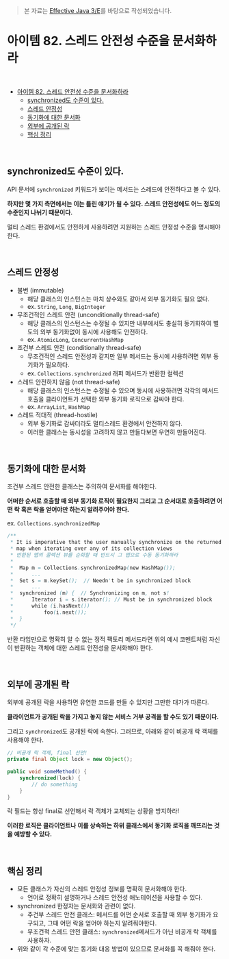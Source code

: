 > 본 자료는 [Effective Java 3/E]()를 바탕으로 작성되었습니다.

# 아이템 82. 스레드 안전성 수준을 문서화하라

<br>

- [아이템 82. 스레드 안전성 수준을 문서화하라](#아이템-82-스레드-안전성-수준을-문서화하라)
  - [synchronized도 수준이 있다.](#synchronized도-수준이-있다)
  - [스레드 안정성](#스레드-안정성)
  - [동기화에 대한 문서화](#동기화에-대한-문서화)
  - [외부에 공개된 락](#외부에-공개된-락)
  - [핵심 정리](#핵심-정리)

<br>

## synchronized도 수준이 있다.
API 문서에 `synchronized` 키워드가 보이는 메서드는 스레드에 안전하다고 볼 수 있다.

**하지만 몇 가지 측면에서는 이는 틀린 얘기가 될 수 있다. 스레드 안전성에도 어느 정도의 수준인지 나뉘기 때문이다.**

멀티 스레드 환경에서도 안전하게 사용하려면 지원하는 스레드 안정성 수준을 명시해야 한다.

<br>

## 스레드 안정성
* 불변 (immutable)
  * 해당 클래스의 인스턴스는 마치 상수와도 같아서 외부 동기화도 필요 없다.
  * ex. `String`, `Long`, `BigInteger`
* 무조건적인 스레드 안전 (unconditionally thread-safe)
  * 해당 클래스의 인스턴스는 수정될 수 있지만 내부에서도 충실히 동기화하여 별도의 외부 동기화없이 동시에 사용해도 안전하다.
  * ex. `AtomicLong`, `ConcurrentHashMap`
* 조건부 스레드 안전 (conditionally thread-safe)
  * 무조건적인 스레드 안전성과 같지만 일부 메서드는 동시에 사용하려면 외부 동기화가 필요하다.
  * ex. `Collections.synchronized` 래퍼 메서드가 반환한 컬렉션
* 스레드 안전하지 않음 (not thread-safe)
  * 해당 클래스의 인스턴스는 수정될 수 있으며 동시에 사용하려면 각각의 메서드 호출을 클라이언트가 선택한 외부 동기화 로직으로 감싸야 한다.
  * ex. `ArrayList`, `HashMap`
* 스레드 적대적 (thread-hostile)
  * 외부 동기화로 감싸더라도 멀티스레드 환경에서 안전하지 않다.
  * 이러한 클래스는 동시성을 고려하지 않고 만들다보면 우연히 만들어진다.

<br>

## 동기화에 대한 문서화
조건부 스레드 안전한 클래스는 주의하여 문서화를 해야한다.

**어떠한 순서로 호출할 때 외부 동기화 로직이 필요한지 그리고 그 순서대로 호출하려면 어떤 락 혹은 락을 얻어야만 하는지 알려주어야 한다.**

ex. `Collections.synchronizedMap`
```java
/**
 * It is imperative that the user manually synchronize on the returned
 * map when iterating over any of its collection views
 * 반환된 맵의 콜렉션 뷰를 순회할 때 반드시 그 맵으로 수동 동기화하라
 * 
 *  Map m = Collections.synchronizedMap(new HashMap());
 *      ...
 *  Set s = m.keySet();  // Needn't be in synchronized block
 *      ...
 *  synchronized (m) {  // Synchronizing on m, not s!
 *      Iterator i = s.iterator(); // Must be in synchronized block
 *      while (i.hasNext())
 *          foo(i.next());
 *  }
 */
```

반환 타입만으로 명확히 알 수 없는 정적 팩토리 메서드라면 위의 예시 코멘트처럼 자신이 반환하는 객체에 대한 스레드 안전성을 문서화해야 한다.

<br>

## 외부에 공개된 락
외부에 공개된 락을 사용하면 유연한 코드를 만들 수 있지만 그만한 대가가 따른다.

**클라이언트가 공개된 락을 가지고 놓지 않는 서비스 거부 공격을 할 수도 있기 때문이다.**

그리고 `synchronized`도 공개된 락에 속한다. 그러므로, 아래와 같이 비공개 락 객체를 사용해야 한다.

```java
// 비공개 락 객체, final 선언!
private final Object lock = new Object();

public void someMethod() {
    synchronized(lock) {
        // do something
    }
}
```

락 필드는 항상 final로 선언해서 락 객체가 교체되는 상황을 방지하라!

**이러한 로직은 클라이언트나 이를 상속하는 하위 클래스에서 동기화 로직을 깨뜨리는 것을 예방할 수 있다.**

<br>

## 핵심 정리
* 모든 클래스가 자신의 스레드 안정성 정보를 명확히 문서화해야 한다.
  * 언어로 정확히 설명하거나 스레드 안전성 애노테이션을 사용할 수 있다.
* synchronized 한정자는 문서화와 관련이 없다.
  * 주건부 스레드 안전 클래스: 메서드를 어떤 순서로 호출할 때 외부 동기화가 요구되고, 그때 어떤 락을 얻어야 하는지 알려줘야한다.
  * 무조건적 스레드 안전 클래스: `synchronized`메서드가 아닌 비공개 락 객체를 사용하자.
* 위와 같이 각 수준에 맞는 동기화 대응 방법이 있으므로 문서화를 꼭 해줘야 한다.

